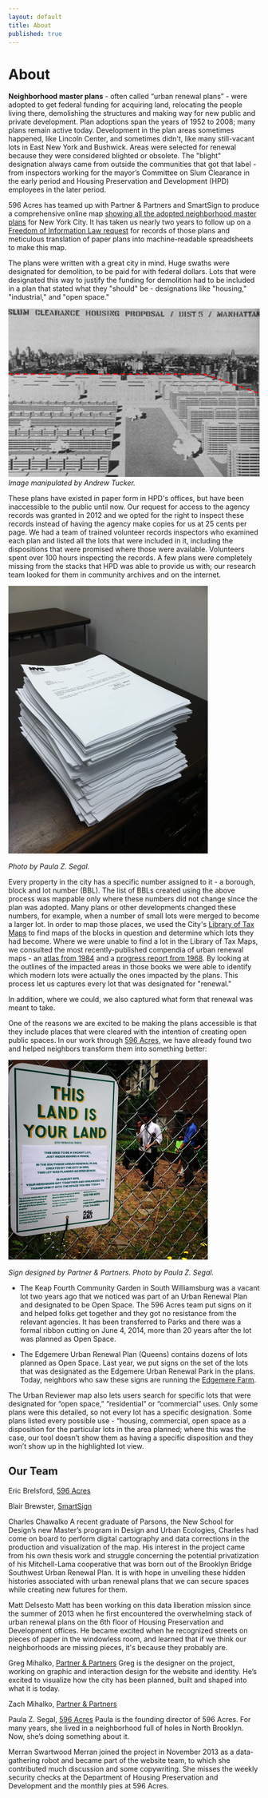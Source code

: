 ```yaml
---
layout: default
title: About
published: true
---
```


# About

**Neighborhood master plans** - often called “urban renewal plans” - were adopted to get federal funding for acquiring land, relocating the people living there, demolishing the structures and making way for new public and private development. Plan adoptions span the years of 1952 to 2008; many plans remain active today. Development in the plan areas sometimes happened, like Lincoln Center, and sometimes didn't, like many still-vacant lots in East New York and Bushwick. Areas were selected for renewal because they were considered blighted or obsolete. The "blight" designation always came from outside the communities that got that label - from inspectors working for the mayor’s Committee on Slum Clearance in the early period and Housing Preservation and Development (HPD) employees in the later period. 

596 Acres has teamed up with Partner & Partners and SmartSign to produce a comprehensive online map [showing all the adopted neighborhood master plans](http://www.nyc.gov/html/hpd/html/developers/urban-renewal.shtml) for New York City. It has taken us nearly two years to follow up on a [Freedom of Information Law request](media/596URPFOILletter_take2.pdf) for records of those plans and meticulous translation of paper plans into machine-readable spreadsheets to make this map. 
 
The plans were written with a great city in mind. Huge swaths were designated for demolition, to be paid for with federal dollars. Lots that were designated this way to justify the funding for demolition had to be included in a plan that stated what they "should" be - designations like "housing," "industrial," and "open space."

![Slum Clearance Housing Proposal](img/slum_clearance.jpg)
*Image manipulated by Andrew Tucker.*

These plans have existed in paper form in HPD's offices, but have been inaccessible to the public until now. Our request for access to the agency records was granted in 2012 and we opted for the right to inspect these records instead of having the agency make copies for us at 25 cents per page. We had a team of trained volunteer records inspectors who examined each plan and listed all the lots that were included in it, including the dispositions that were promised where those were available. Volunteers spent over 100 hours inspecting the records. A few plans were completely missing from the stacks that HPD was able to provide us with; our research team looked for them in community archives and on the internet.

![Stack of plan records](img/paper.jpg)

*Photo by Paula Z. Segal.*

Every property in the city has a specific number assigned to it - a borough, block and lot number (BBL). The list of BBLs created using the above process was mappable only where these numbers did not change since the plan was adopted. Many plans or other developments changed these numbers, for example, when a number of small lots were merged to become a larger lot. In order to map those places, we used the City's [Library of Tax Maps](http://gis.nyc.gov/taxmap/library.htm) to find maps of the blocks in question and determine which lots they had become. Where we were unable to find a lot in the Library of Tax Maps, we consulted the most recently-published compendia of urban renewal maps - an [atlas from 1984](http://www.worldcat.org/title/atlas-of-urban-renewal-project-areas-in-the-city-of-new-york/oclc/10819767&referer=brief_results) and a [progress report from 1968](http://www.worldcat.org/title/community-development-program-progress-report/oclc/10551321&referer=brief_results). By looking at the outlines of the impacted areas in those books we were able to identify which modern lots were actually the ones impacted by the plans. This process let us captures every lot that was designated for "renewal."

In addition, where we could, we also captured what form that renewal was meant to take. 

One of the reasons we are excited to be making the plans accessible is that they include places that were cleared with the intention of creating open public spaces. In our work through [596 Acres](http://596acres.org/), we have already found two and helped neighbors transform them into something better: 

![Keap Fourth Community Garden](img/keap_fourth.jpg)

*Sign designed by Partner & Partners. Photo by Paula Z. Segal.*
 
- The Keap Fourth Community Garden in South Williamsburg was a vacant lot two years ago that we noticed was part of an Urban Renewal Plan and designated to be Open Space. The 596 Acres team put signs on it and helped folks get together and they got no resistance from the relevant agencies. It has been transferred to Parks and there was a formal ribbon cutting on June 4, 2014, more than 20 years after the lot was planned as Open Space.

- The Edgemere Urban Renewal Plan (Queens) contains dozens of lots planned as Open Space. Last year, we put signs on the set of the lots that was designated as the Edgemere Urban Renewal Park in the plans. Today, neighbors who saw these signs are running the [Edgemere Farm](http://596acres.org/en/lot/4158370033/).

The Urban Reviewer map also lets users search for specific lots that were designated for “open space,” “residential” or “commercial” uses. Only some plans were this detailed, so not every lot has a specific designation. Some plans listed every possible use - “housing, commercial, open space  as a disposition for the particular lots in the area planned; where this was the case, our tool doesn’t show them as having a specific disposition and they won’t show up in the highlighted lot view.  

## Our Team

Eric Brelsford, [596 Acres](http://596acres.org/)

Blair Brewster, [SmartSign](http://www.smartsign.com/)

Charles Chawalko
A recent graduate of Parsons, the New School for Design’s new Master’s program in Design and Urban Ecologies, Charles had come on board to perform digital cartography and data corrections in the production and visualization of the map. His interest in the project came from his own thesis work and struggle concerning the potential privatization of his Mitchell-Lama cooperative that was born out of the Brooklyn Bridge Southwest Urban Renewal Plan. It is with hope in unveiling these hidden histories associated with urban renewal plans that we can secure spaces while creating new futures for them.

Matt Delsesto
Matt has been working on this data liberation mission since the summer of 2013 when he first encountered the overwhelming stack of urban renewal plans on the 6th floor of Housing Preservation and Development offices.  He became excited when he recognized streets on pieces of paper in the windowless room, and learned that if we think our neighborhoods are missing pieces, it's because they probably are.

Greg Mihalko, [Partner & Partners](http://partnerandpartners.com/)
Greg is the designer on the project, working on graphic and interaction design for the website and identity. He’s excited to visualize how the city has been planned, built and shaped into what it is today.

Zach Mihalko, [Partner & Partners](http://partnerandpartners.com/)

Paula Z. Segal, [596 Acres](http://596acres.org/)
Paula is the founding director of 596 Acres. For many years, she lived in a neighborhood full of holes in North Brooklyn. Now, she’s doing something about it. 

Merran Swartwood
Merran joined the project in November 2013 as a data-gathering robot and became part of the website team, to which she contributed much discussion and some copywriting. She misses the weekly security checks at the Department of Housing Preservation and Development and the monthly pies at 596 Acres.